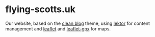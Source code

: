 # flying-scotts.uk

Our website, based on the [clean blog](https://github.com/BlackrockDigital/startbootstrap-clean-blog)
theme, using [lektor](https://github.com/lektor/lektor) for content management and
[leaflet](http://leafletjs.com/) and [leaflet-gpx](https://github.com/mpetazzoni/leaflet-gpx)
for maps.

